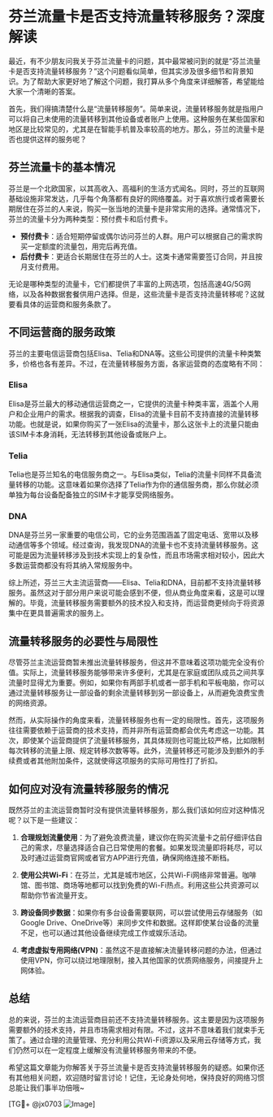 # 芬兰流量卡是否支持流量转移服务？深度解读

最近，有不少朋友问我关于芬兰流量卡的问题，其中最常被问到的就是“芬兰流量卡是否支持流量转移服务？”这个问题看似简单，但其实涉及很多细节和背景知识。为了帮助大家更好地了解这个问题，我打算从多个角度来详细解答，希望能给大家一个清晰的答案。

首先，我们得搞清楚什么是“流量转移服务”。简单来说，流量转移服务就是指用户可以将自己未使用的流量转移到其他设备或者账户上使用。这种服务在某些国家和地区是比较常见的，尤其是在智能手机普及率较高的地方。那么，芬兰的流量卡是否也提供这样的服务呢？

## 芬兰流量卡的基本情况

芬兰是一个北欧国家，以其高收入、高福利的生活方式闻名。同时，芬兰的互联网基础设施非常发达，几乎每个角落都有良好的网络覆盖。对于喜欢旅行或者需要长期居住在芬兰的人来说，购买一张当地的流量卡是非常实用的选择。通常情况下，芬兰的流量卡分为两种类型：预付费卡和后付费卡。

- **预付费卡**：适合短期停留或偶尔访问芬兰的人群。用户可以根据自己的需求购买一定额度的流量包，用完后再充值。
- **后付费卡**：更适合长期居住在芬兰的人士。这类卡通常需要签订合同，并且按月支付费用。

无论是哪种类型的流量卡，它们都提供了丰富的上网选项，包括高速4G/5G网络，以及各种数据套餐供用户选择。但是，这些流量卡是否支持流量转移呢？这就要看具体的运营商和服务条款了。

## 不同运营商的服务政策

芬兰的主要电信运营商包括Elisa、Telia和DNA等。这些公司提供的流量卡种类繁多，价格也各有差异。不过，在流量转移服务方面，各家运营商的态度略有不同：

### Elisa
Elisa是芬兰最大的移动通信运营商之一，它提供的流量卡种类丰富，涵盖个人用户和企业用户的需求。根据我的调查，Elisa的流量卡目前不支持直接的流量转移功能。也就是说，如果你购买了一张Elisa的流量卡，那么这张卡上的流量只能由该SIM卡本身消耗，无法转移到其他设备或账户上。

### Telia
Telia也是芬兰知名的电信服务商之一。与Elisa类似，Telia的流量卡同样不具备流量转移的功能。这意味着如果你选择了Telia作为你的通信服务商，那么你就必须单独为每台设备配备独立的SIM卡才能享受网络服务。

### DNA
DNA是芬兰另一家重要的电信公司，它的业务范围涵盖了固定电话、宽带以及移动通信等多个领域。经过查询，我发现DNA的流量卡也不支持流量转移服务。这可能是因为流量转移涉及到技术实现上的复杂性，而且市场需求相对较小，因此大多数运营商都没有将其纳入常规服务中。

综上所述，芬兰三大主流运营商——Elisa、Telia和DNA，目前都不支持流量转移服务。虽然这对于部分用户来说可能会感到不便，但从商业角度来看，这是可以理解的。毕竟，流量转移服务需要额外的技术投入和支持，而运营商更倾向于将资源集中在更具普遍需求的服务上。

## 流量转移服务的必要性与局限性

尽管芬兰主流运营商暂未推出流量转移服务，但这并不意味着这项功能完全没有价值。实际上，流量转移服务能够带来许多便利，尤其是在家庭或团队成员之间共享流量时显得尤为重要。例如，如果你有两部手机或者一部手机和平板电脑，你可以通过流量转移服务让一部设备的剩余流量转移到另一部设备上，从而避免浪费宝贵的网络资源。

然而，从实际操作的角度来看，流量转移服务也有一定的局限性。首先，这项服务往往需要依赖于运营商的技术支持，而并非所有运营商都会优先考虑这一功能。其次，即使某个运营商提供了流量转移服务，其具体规则也可能比较严格，比如限制每次转移的流量上限、规定转移次数等等。此外，流量转移还可能涉及到额外的手续费或者其他附加条件，这就使得这项服务的实际可用性打了折扣。

## 如何应对没有流量转移服务的情况

既然芬兰的主流运营商暂时没有提供流量转移服务，那么我们该如何应对这种情况呢？以下是一些建议：

1. **合理规划流量使用**：为了避免浪费流量，建议你在购买流量卡之前仔细评估自己的需求，尽量选择适合自己日常使用的套餐。如果发现流量即将耗尽，可以及时通过运营商官网或者官方APP进行充值，确保网络连接不断档。

2. **使用公共Wi-Fi**：在芬兰，尤其是城市地区，公共Wi-Fi网络非常普遍。咖啡馆、图书馆、商场等地都可以找到免费的Wi-Fi热点。利用这些公共资源可以帮助你节省流量开支。

3. **跨设备同步数据**：如果你有多台设备需要联网，可以尝试使用云存储服务（如Google Drive、OneDrive等）来同步文件和数据。这样即使某台设备的流量不足，也可以通过其他设备继续完成工作或娱乐活动。

4. **考虑虚拟专用网络(VPN)**：虽然这不是直接解决流量转移问题的办法，但通过使用VPN，你可以绕过地理限制，接入其他国家的优质网络服务，间接提升上网体验。

## 总结

总的来说，芬兰的主流运营商目前还不支持流量转移服务。这主要是因为这项服务需要额外的技术支持，并且市场需求相对有限。不过，这并不意味着我们就束手无策了。通过合理的流量管理、充分利用公共Wi-Fi资源以及采用云存储等方式，我们仍然可以在一定程度上缓解没有流量转移服务带来的不便。

希望这篇文章能为你解答关于芬兰流量卡是否支持流量转移服务的疑惑。如果你还有其他相关问题，欢迎随时留言讨论！记住，无论身处何地，保持良好的网络习惯总能让我们事半功倍哦~

[TG💪+ @jx0703 ![Image](https://github.com/user-attachments/assets/dbca1d08-cadb-493c-b0ec-ad6f7a83f270)]